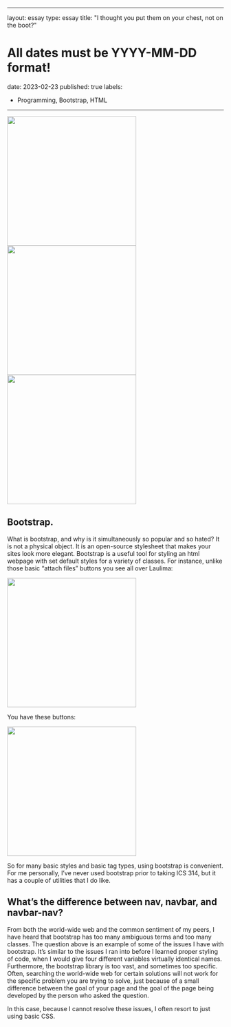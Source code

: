 
---
layout: essay
type: essay
title: "I thought you put them on your chest, not on the boot?"
# All dates must be YYYY-MM-DD format!
date: 2023-02-23
published: true
labels:
  - Programming, Bootstrap, HTML
---


<img width="300px" class="rounded float-start pe-4" src="/bootstrap/boot.png">

<img width="300px" class="rounded float-start pe-4" src="/bootstrap/plus.png">

<img width="300px" class="rounded float-start pe-4" src="/bootstrap/strap.png">

## Bootstrap.

What is bootstrap, and why is it simultaneously so popular and so hated? It is not a physical object. It is an open-source stylesheet that makes your sites look more elegant. Bootstrap is a useful tool for styling an html webpage with set default styles for a variety of classes. For instance, unlike those basic “attach files” buttons you see all over Laulima:

<img width="300px" class="rounded float-start pe-4" src="/bootstrap/button.png">

You have these buttons:

<img width="300px" class="rounded float-start pe-4" src="/bootstrap/buttonbootstrap.png">

So for many basic styles and basic tag types, using bootstrap is convenient. For me personally, I’ve never used bootstrap prior to taking ICS 314, but it has a couple of utilities that I do like.

## What’s the difference between nav, navbar, and navbar-nav?

From both the world-wide web and the common sentiment of my peers, I have heard that bootstrap has too many ambiguous terms and too many classes. The question above is an example of some of the issues I have with bootstrap. It’s similar to the issues I ran into before I learned proper styling of code, when I would give four different variables virtually identical names. Furthermore, the bootstrap library is too vast, and sometimes too specific. Often, searching the world-wide web for certain solutions will not work for the specific problem you are trying to solve, just because of a small difference between the goal of your page and the goal of the page being developed by the person who asked the question. 

In this case, because I cannot resolve these issues, I often resort to just using basic CSS. 


